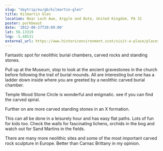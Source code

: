 ```yaml
---
slug: "daytrip/eu/gb/kilmartin-glen"
title: Kilmartin Glen
location: Near Loch Awe, Argyle and Bute, United Kingdom, PA 31
poster: porkbeast
date: '2012-08-27T20:09:00'
lat: 56.13319
lng: -5.48531
external_url: https://www.historicenvironment.scot/visit-a-place/places/kilmartin-glen-dunadd-fort/
---
```


Fantastic spot for neolithic burial chambers, carved rocks and standing stones.

Pull up at the Museum, stop to look at the ancient gravestones in the church before following the trail of burial mounds. All are interesting but one has a ladder down inside where you are greeted by a neolithic carved burial chamber.

Temple Wood Stone Circle is wonderful and enigmatic. see if you can find the carved spiral.

Further on are more carved standing stones in an X formation.

This can all be done in a leisurely hour and has easy flat paths. Lots of fun for kids too. Check the walls for fascinating lichens, orchids in the bog and watch out for Sand Martins in the fields.

There are many more neolithic sites and some of the most important carved rock sculpture in Europe. Better than Carnac Brittany in my opinion.
